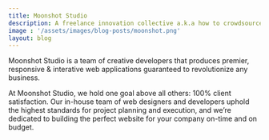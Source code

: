 ```yaml
---
title: Moonshot Studio
description: A freelance innovation collective a.k.a how to crowdsource awesomeness.
image : '/assets/images/blog-posts/moonshot.png'
layout: blog
---
```


Moonshot Studio is a team of creative developers that produces premier, responsive & interative web applications guaranteed to revolutionize any business.

At Moonshot Studio, we hold one goal above all others: 100% client satisfaction. Our in-house team of web designers and developers uphold the highest standards for project planning and execution, and we’re dedicated to building the perfect website for your company on-time and on budget.
